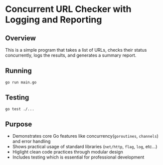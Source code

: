 # Concurrent URL Checker with Logging and Reporting

## Overview

This is a simple program that takes a list of URLs, checks their status concurrently, logs the results, and generates a summary report.

## Running

```
go run main.go
```

## Testing

```
go test ./...
```

## Purpose

- Demonstrates core Go features like concurrency(`goroutines`, `channels`) and error handling
- Shows practical usage of standard libraries (`net/http`, `flag`, `log`, etc...)
- Higlight clean code practices through modular design
- Includes testing which is essential for professional development
